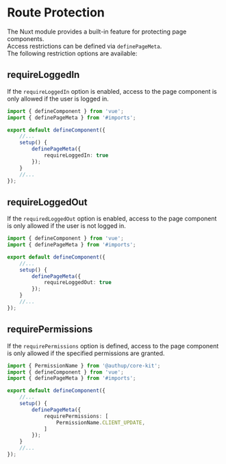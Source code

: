 # Route Protection

The Nuxt module provides a built-in feature for protecting page components.  
Access restrictions can be defined via `definePageMeta`.  
The following restriction options are available:

## requireLoggedIn

If the `requireLoggedIn` option is enabled, access to the page component is only allowed if the user is logged in.

```typescript
import { defineComponent } from 'vue';
import { definePageMeta } from '#imports';

export default defineComponent({
    //...
    setup() {
        definePageMeta({
            requireLoggedIn: true
        });
    }
    //...
});
```

## requireLoggedOut

If the `requiredLoggedOut` option is enabled, access to the page component is only allowed if the user is not logged in.

```typescript
import { defineComponent } from 'vue';
import { definePageMeta } from '#imports';

export default defineComponent({
    //...
    setup() {
        definePageMeta({
            requireLoggedOut: true
        });
    }
    //...
});
```

## requirePermissions

If the `requirePermissions` option is defined, access to the page component is only allowed if the specified permissions are granted.

```typescript
import { PermissionName } from '@authup/core-kit';
import { defineComponent } from 'vue';
import { definePageMeta } from '#imports';

export default defineComponent({
    //...
    setup() {
        definePageMeta({
            requirePermissions: [
                PermissionName.CLIENT_UPDATE,
            ]
        });
    }
    //...
});
```

